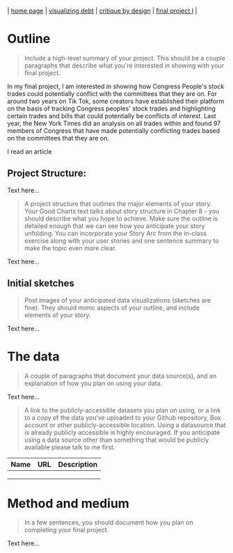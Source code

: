 | [home page]() | [visualizing debt]() | [critique by design]() | [final project I]() |

# Outline
> Include a high-level summary of your project.  This should be a couple paragraphs that describe what you're interested in showing with your final project.

In my final project, I am interested in showing how Congress People's stock trades could potentially conflict with the committees that they are on. For around two years on Tik Tok, some creators have established their platform on the basis of tracking Congress peoples' stock trades and highlighting certain trades and bills that could potentially be conflicts of interest. Last year, the New York Times did an analysis on all trades within and found 97 members of Congress that have made potentially conflicting trades based on the committees that they are on. 

I read an article

Project Structure:
- 

 
Text here...

> A project structure that outlines the major elements of your story.  Your Good Charts text talks about story structure in Chapter 8 - you should describe what you hope to achieve.  Make sure the outline is detailed enough that we can see how you anticipate your story unfolding.  You can incorporate your Story Arc from the in-class exercise along with your user stories and one sentence summary to make the topic even more clear. 

Text here...

## Initial sketches
> Post images of your anticipated data visualizations (sketches are fine). They should mimic aspects of your outline, and include elements of your story.  

Text here...

# The data
> A couple of paragraphs that document your data source(s), and an explanation of how you plan on using your data. 

Text here...

> A link to the publicly-accessible datasets you plan on using, or a link to a copy of the data you've uploaded to your Github repository, Box account or other publicly-accessible location. Using a datasource that is already publicly accessible is highly encouraged.  If you anticipate using a data source other than something that would be publicly available please talk to me first. 

| Name | URL | Description |
|------|-----|-------------|
|      |     |             |
|      |     |             |
|      |     |             |

# Method and medium
> In a few sentences, you should document how you plan on completing your final project. 

Text here...
